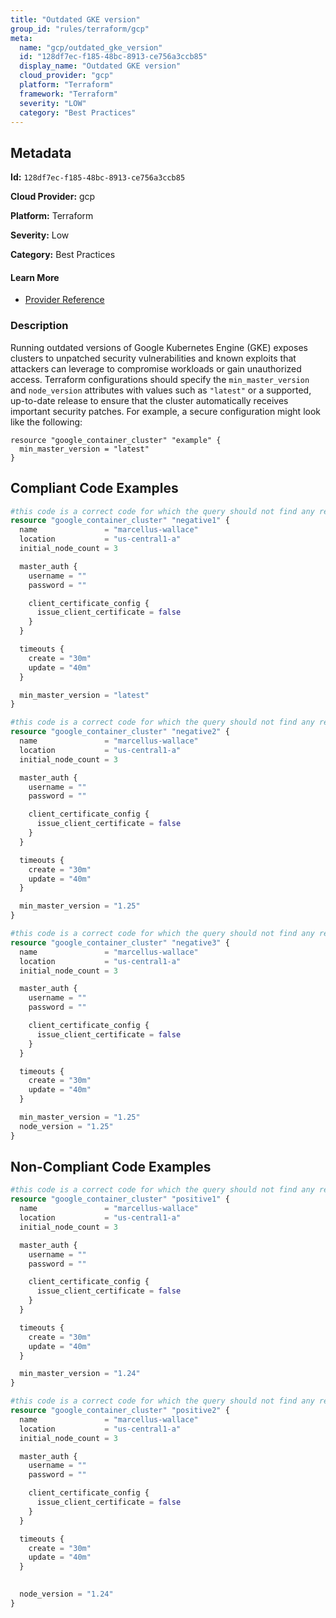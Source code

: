 ```yaml
---
title: "Outdated GKE version"
group_id: "rules/terraform/gcp"
meta:
  name: "gcp/outdated_gke_version"
  id: "128df7ec-f185-48bc-8913-ce756a3ccb85"
  display_name: "Outdated GKE version"
  cloud_provider: "gcp"
  platform: "Terraform"
  framework: "Terraform"
  severity: "LOW"
  category: "Best Practices"
---
```

## Metadata

**Id:** `128df7ec-f185-48bc-8913-ce756a3ccb85`

**Cloud Provider:** gcp

**Platform:** Terraform

**Severity:** Low

**Category:** Best Practices

#### Learn More

 - [Provider Reference](https://registry.terraform.io/providers/hashicorp/google/latest/docs/resources/container_cluster#master_version)

### Description

 Running outdated versions of Google Kubernetes Engine (GKE) exposes clusters to unpatched security vulnerabilities and known exploits that attackers can leverage to compromise workloads or gain unauthorized access. Terraform configurations should specify the `min_master_version` and `node_version` attributes with values such as `"latest"` or a supported, up-to-date release to ensure that the cluster automatically receives important security patches. For example, a secure configuration might look like the following:

```
resource "google_container_cluster" "example" {
  min_master_version = "latest"
}
```


## Compliant Code Examples
```terraform
#this code is a correct code for which the query should not find any result
resource "google_container_cluster" "negative1" {
  name               = "marcellus-wallace"
  location           = "us-central1-a"
  initial_node_count = 3

  master_auth {
    username = ""
    password = ""

    client_certificate_config {
      issue_client_certificate = false
    }
  }

  timeouts {
    create = "30m"
    update = "40m"
  }

  min_master_version = "latest"
}

#this code is a correct code for which the query should not find any result
resource "google_container_cluster" "negative2" {
  name               = "marcellus-wallace"
  location           = "us-central1-a"
  initial_node_count = 3

  master_auth {
    username = ""
    password = ""

    client_certificate_config {
      issue_client_certificate = false
    }
  }

  timeouts {
    create = "30m"
    update = "40m"
  }

  min_master_version = "1.25"
}

#this code is a correct code for which the query should not find any result
resource "google_container_cluster" "negative3" {
  name               = "marcellus-wallace"
  location           = "us-central1-a"
  initial_node_count = 3

  master_auth {
    username = ""
    password = ""

    client_certificate_config {
      issue_client_certificate = false
    }
  }

  timeouts {
    create = "30m"
    update = "40m"
  }

  min_master_version = "1.25"
  node_version = "1.25"
}

```
## Non-Compliant Code Examples
```terraform
#this code is a correct code for which the query should not find any result
resource "google_container_cluster" "positive1" {
  name               = "marcellus-wallace"
  location           = "us-central1-a"
  initial_node_count = 3

  master_auth {
    username = ""
    password = ""

    client_certificate_config {
      issue_client_certificate = false
    }
  }

  timeouts {
    create = "30m"
    update = "40m"
  }

  min_master_version = "1.24"
}

#this code is a correct code for which the query should not find any result
resource "google_container_cluster" "positive2" {
  name               = "marcellus-wallace"
  location           = "us-central1-a"
  initial_node_count = 3

  master_auth {
    username = ""
    password = ""

    client_certificate_config {
      issue_client_certificate = false
    }
  }

  timeouts {
    create = "30m"
    update = "40m"
  }

  
  node_version = "1.24"
}

```